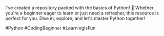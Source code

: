 I've created a repository packed with the basics of Python! 🎉 Whether you're a beginner eager to learn or just need a refresher, this resource is perfect for you. Dive in, explore, and let's master Python together!

#Python #CodingBeginner #LearningIsFun
